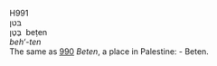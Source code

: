 H991  
בּטן  
בֶּטֶן ‎ beṭen  
*beh‘-ten*  
The same as [990](h0990) *Beten*, a place in Palestine: - Beten.  
